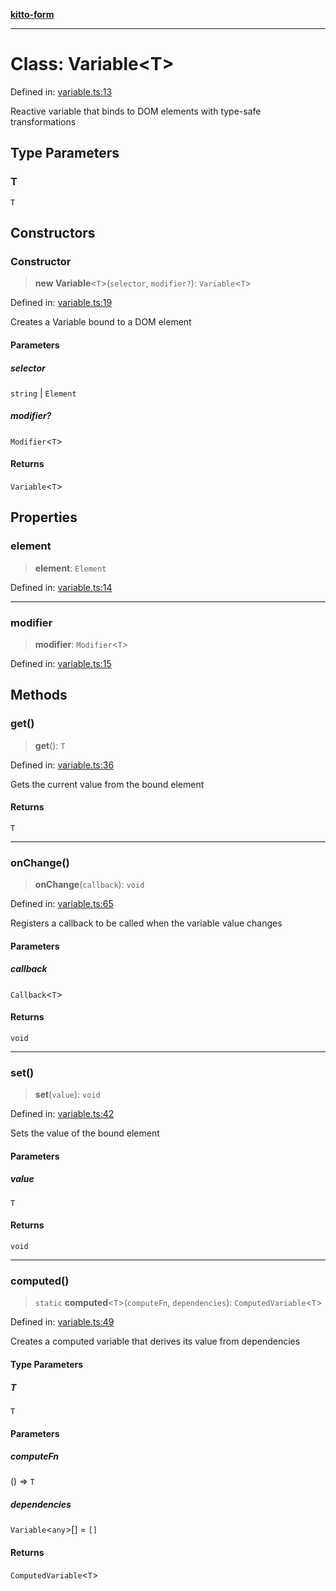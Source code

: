 [**kitto-form**](../README.md)

***

# Class: Variable\<T\>

Defined in: [variable.ts:13](https://github.com/AdityaBorkar/kitto-form/blob/8d9171e954dd0db9f50609b9dbbaed19a33a5320/src/variable.ts#L13)

Reactive variable that binds to DOM elements with type-safe transformations

## Type Parameters

### T

`T`

## Constructors

### Constructor

> **new Variable**\<`T`\>(`selector`, `modifier?`): `Variable`\<`T`\>

Defined in: [variable.ts:19](https://github.com/AdityaBorkar/kitto-form/blob/8d9171e954dd0db9f50609b9dbbaed19a33a5320/src/variable.ts#L19)

Creates a Variable bound to a DOM element

#### Parameters

##### selector

`string` | `Element`

##### modifier?

`Modifier`\<`T`\>

#### Returns

`Variable`\<`T`\>

## Properties

### element

> **element**: `Element`

Defined in: [variable.ts:14](https://github.com/AdityaBorkar/kitto-form/blob/8d9171e954dd0db9f50609b9dbbaed19a33a5320/src/variable.ts#L14)

***

### modifier

> **modifier**: `Modifier`\<`T`\>

Defined in: [variable.ts:15](https://github.com/AdityaBorkar/kitto-form/blob/8d9171e954dd0db9f50609b9dbbaed19a33a5320/src/variable.ts#L15)

## Methods

### get()

> **get**(): `T`

Defined in: [variable.ts:36](https://github.com/AdityaBorkar/kitto-form/blob/8d9171e954dd0db9f50609b9dbbaed19a33a5320/src/variable.ts#L36)

Gets the current value from the bound element

#### Returns

`T`

***

### onChange()

> **onChange**(`callback`): `void`

Defined in: [variable.ts:65](https://github.com/AdityaBorkar/kitto-form/blob/8d9171e954dd0db9f50609b9dbbaed19a33a5320/src/variable.ts#L65)

Registers a callback to be called when the variable value changes

#### Parameters

##### callback

`Callback`\<`T`\>

#### Returns

`void`

***

### set()

> **set**(`value`): `void`

Defined in: [variable.ts:42](https://github.com/AdityaBorkar/kitto-form/blob/8d9171e954dd0db9f50609b9dbbaed19a33a5320/src/variable.ts#L42)

Sets the value of the bound element

#### Parameters

##### value

`T`

#### Returns

`void`

***

### computed()

> `static` **computed**\<`T`\>(`computeFn`, `dependencies`): `ComputedVariable`\<`T`\>

Defined in: [variable.ts:49](https://github.com/AdityaBorkar/kitto-form/blob/8d9171e954dd0db9f50609b9dbbaed19a33a5320/src/variable.ts#L49)

Creates a computed variable that derives its value from dependencies

#### Type Parameters

##### T

`T`

#### Parameters

##### computeFn

() => `T`

##### dependencies

`Variable`\<`any`\>[] = `[]`

#### Returns

`ComputedVariable`\<`T`\>
